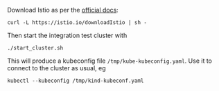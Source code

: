 Download Istio as per the [official docs](https://istio.io/latest/docs/setup/getting-started/):

    curl -L https://istio.io/downloadIstio | sh -

Then start the integration test cluster with

    ./start_cluster.sh

This will produce a kubeconfig file `/tmp/kube-kubeconfig.yaml`. Use it to
connect to the cluster as usual, eg

    kubectl --kubeconfig /tmp/kind-kubeconf.yaml
